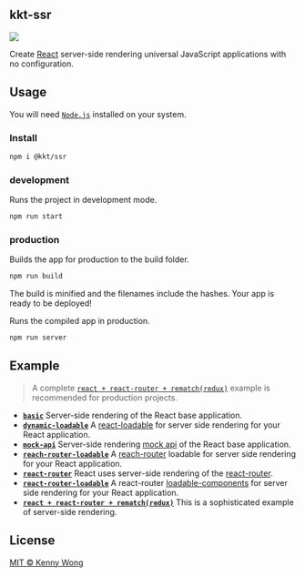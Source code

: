kkt-ssr
---

[![](https://img.shields.io/github/release/jaywcjlove/kkt-ssr.svg)](https://github.com/jaywcjlove/kkt-ssr/releases)

Create [React](https://github.com/facebook/react) server-side rendering universal JavaScript applications with no configuration.

## Usage

You will need [`Node.js`](https://nodejs.org) installed on your system.

### Install

```bash
npm i @kkt/ssr
```

### development

Runs the project in development mode.  

```bash
npm run start
```

### production

Builds the app for production to the build folder.

```bash
npm run build
```

The build is minified and the filenames include the hashes.
Your app is ready to be deployed!

Runs the compiled app in production.

```bash
npm run server
```

## Example

> A complete [`react + react-router + rematch(redux)`](example/react-router+rematch(redux)) example is recommended for production projects.

- [**`basic`**](example/basic) Server-side rendering of the React base application.
- [**`dynamic-loadable`**](example/dynamic-loadable) A [react-loadable](https://github.com/jamiebuilds/react-loadable) for server side rendering for your React application.
- [**`mock-api`**](example/mock-api) Server-side rendering [mock api](https://github.com/jaywcjlove/webpack-api-mocker) of the React base application.
- [**`reach-router-loadable`**](example/reach-router-loadable) A [reach-router](https://github.com/reach/router) loadable for server side rendering for your React application.
- [**`react-router`**](example/react-router) React uses server-side rendering of the [react-router](https://github.com/ReactTraining/react-router).
- [**`react-router-loadable`**](example/react-router-loadable) A react-router [loadable-components](https://github.com/smooth-code/loadable-components) for server side rendering for your React application.
- [**`react + react-router + rematch(redux)`**](example/react-router+rematch(redux)) This is a sophisticated example of server-side rendering.

## License

[MIT © Kenny Wong](./LICENSE)
